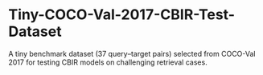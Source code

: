 # Tiny-COCO-Val-2017-CBIR-Test-Dataset
A tiny benchmark dataset (37 query–target pairs) selected from COCO-Val 2017 for testing CBIR models on challenging retrieval cases.
